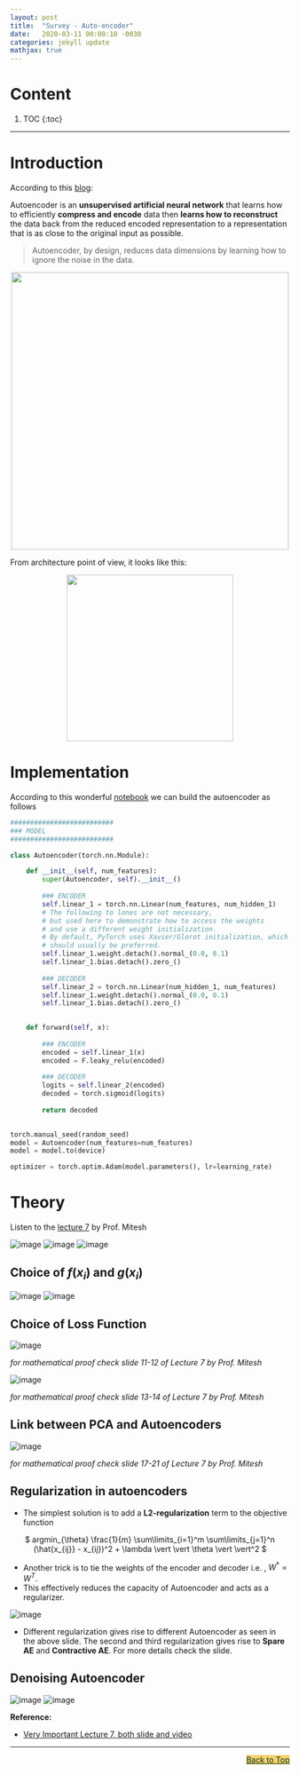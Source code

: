```yaml
---
layout: post
title:  "Survey - Auto-encoder"
date:   2020-03-11 00:00:10 -0030
categories: jekyll update
mathjax: true
---
```



# Content

1. TOC
{:toc}

----
# Introduction

According to this [blog](https://towardsdatascience.com/auto-encoder-what-is-it-and-what-is-it-used-for-part-1-3e5c6f017726):

Autoencoder is an **unsupervised artificial neural network** that learns how to efficiently **compress and encode** data then **learns how to reconstruct** the data back from the reduced encoded representation to a representation that is as close to the original input as possible.


> Autoencoder, by design, reduces data dimensions by learning how to ignore the noise in the data.


<center>
<img src="https://miro.medium.com/max/700/1*P7aFcjaMGLwzTvjW3sD-5Q.jpeg" width="500">
</center>

From architecture point of view, it looks like this:

<center>
<img src="https://miro.medium.com/max/1096/1*ZEvDcg1LP7xvrTSHt0B5-Q@2x.png" width="300">
</center>

# Implementation

According to this wonderful [notebook](https://nbviewer.jupyter.org/github/rasbt/deeplearning-models/blob/master/pytorch_ipynb/autoencoder/ae-basic.ipynb) we can build the autoencoder as follows 

```py
##########################
### MODEL
##########################

class Autoencoder(torch.nn.Module):

    def __init__(self, num_features):
        super(Autoencoder, self).__init__()
        
        ### ENCODER
        self.linear_1 = torch.nn.Linear(num_features, num_hidden_1)
        # The following to lones are not necessary, 
        # but used here to demonstrate how to access the weights
        # and use a different weight initialization.
        # By default, PyTorch uses Xavier/Glorot initialization, which
        # should usually be preferred.
        self.linear_1.weight.detach().normal_(0.0, 0.1)
        self.linear_1.bias.detach().zero_()
        
        ### DECODER
        self.linear_2 = torch.nn.Linear(num_hidden_1, num_features)
        self.linear_1.weight.detach().normal_(0.0, 0.1)
        self.linear_1.bias.detach().zero_()
        

    def forward(self, x):
        
        ### ENCODER
        encoded = self.linear_1(x)
        encoded = F.leaky_relu(encoded)
        
        ### DECODER
        logits = self.linear_2(encoded)
        decoded = torch.sigmoid(logits)
        
        return decoded

    
torch.manual_seed(random_seed)
model = Autoencoder(num_features=num_features)
model = model.to(device)

optimizer = torch.optim.Adam(model.parameters(), lr=learning_rate)

```

# Theory

Listen to the [lecture 7](https://www.cse.iitm.ac.in/~miteshk/CS7015.html) by Prof. Mitesh 

![image](/assets/images/image_37_ae_1.png)
![image](/assets/images/image_37_ae_2.png)
![image](/assets/images/image_37_ae_3.png)

## Choice of $f(x_i)$ and $g(x_i)$

![image](/assets/images/image_37_ae_4.png)
![image](/assets/images/image_37_ae_5.png)

## Choice of Loss Function

![image](/assets/images/image_37_ae_6.png)

_for mathematical proof check slide 11-12 of Lecture 7 by Prof. Mitesh_

![image](/assets/images/image_37_ae_7.png)

_for mathematical proof check slide 13-14 of Lecture 7 by Prof. Mitesh_


## Link between PCA and Autoencoders

![image](/assets/images/image_37_ae_8.png)

_for mathematical proof check slide 17-21 of Lecture 7 by Prof. Mitesh_

## Regularization in autoencoders

- The simplest solution is to add a **L2-regularization**  term  to  the  objective function

<center>

$
argmin_{\theta} \frac{1}{m} \sum\limits_{i=1}^m \sum\limits_{j=1}^n (\hat{x_{ij}} - x_{ij})^2 + \lambda \vert \vert \theta \vert \vert^2
$

</center>

- Another trick is to tie the weights of the  encoder and decoder i.e. , $W^*=W^T$.
- This  effectively  reduces  the  capacity of Autoencoder and acts as a regularizer.

![image](/assets/images/image_37_ae_11.png)

- Different regularization gives rise to different Autoencoder as seen in the above slide. The second and third regularization gives rise to **Spare AE** and **Contractive AE**. For more details check the slide. 

## Denoising Autoencoder

![image](/assets/images/image_37_ae_9.png)
![image](/assets/images/image_37_ae_10.png)


**Reference:**

- [Very Important Lecture 7, both slide and video](https://www.cse.iitm.ac.in/~miteshk/CS7015.html)

----


<a href="#Top" style="color:#023628;background-color: #f7d06a;float: right;">Back to Top</a>
